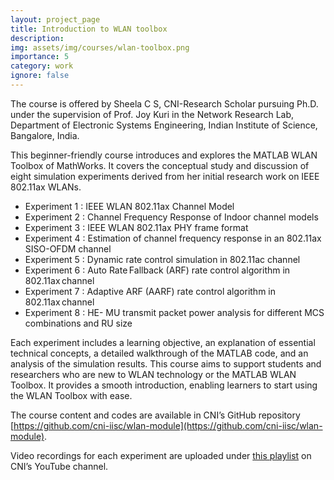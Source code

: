 ```yaml
---
layout: project_page
title: Introduction to WLAN toolbox
description: 
img: assets/img/courses/wlan-toolbox.png
importance: 5
category: work
ignore: false
---
```


The course is offered by Sheela C S, CNI-Research Scholar pursuing Ph.D. under the supervision of Prof. Joy Kuri in the Network Research Lab, Department of Electronic Systems Engineering, Indian Institute of Science, Bangalore, India.

This beginner-friendly course introduces and explores the MATLAB WLAN Toolbox of MathWorks. It covers the conceptual study and discussion of eight simulation experiments derived from her initial research work on IEEE 802.11ax WLANs.  

- Experiment 1 : IEEE WLAN 802.11ax Channel Model
- Experiment 2 : Channel Frequency Response of Indoor channel models
- Experiment 3 : IEEE WLAN 802.11ax PHY frame format  
- Experiment 4 : Estimation of channel frequency response in an 802.11ax SISO-OFDM channel
- Experiment 5 : Dynamic rate control simulation in 802.11ac channel
- Experiment 6 : Auto Rate Fallback (ARF) rate control algorithm in 802.11ax channel  
- Experiment 7 : Adaptive ARF (AARF) rate control algorithm in 802.11ax channel
- Experiment 8 : HE- MU transmit packet power analysis for different MCS combinations and RU size

Each experiment includes a learning objective, an explanation of essential technical concepts, a detailed walkthrough of the MATLAB code, and an analysis of the simulation results. This course aims to support students and researchers who are new to WLAN technology or the MATLAB WLAN Toolbox. It provides a smooth introduction, enabling learners to start using the WLAN Toolbox with ease.  

The course content and codes are available in CNI’s GitHub repository [https://github.com/cni-iisc/wlan-module](https://github.com/cni-iisc/wlan-module).

Video recordings for each experiment are uploaded under [this playlist](https://youtube.com/playlist?list=PLNN9TCnjABcYHR9XRiQitBCHJUeT_58QG&si=iQvBKUVCtirMGizj) on CNI’s YouTube channel.